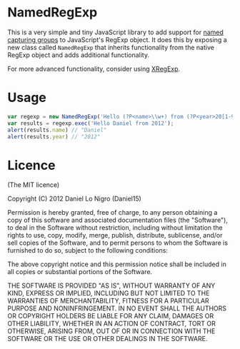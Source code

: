 NamedRegExp
===========

This is a very simple and tiny JavaScript library to add support for [named capturing groups](http://www.regular-expressions.info/named.html)
to JavaScript's RegExp object.  It does this by exposing a new class called `NamedRegExp` that 
inherits functionality from the native RegExp object and adds additional functionality.

For more advanced functionality, consider using [XRegExp](http://xregexp.com/).

Usage
=====

```javascript
var regexp = new NamedRegExp('Hello (?P<name>\\w+) from (?P<year>20[1-9][0-9])');
var results = regexp.exec('Hello Daniel from 2012');
alert(results.name) // "Daniel"
alert(results.year) // "2012"
```

Licence
=======
(The MIT licence)

Copyright (C) 2012 Daniel Lo Nigro (Daniel15)

Permission is hereby granted, free of charge, to any person obtaining a copy of
this software and associated documentation files (the "Software"), to deal in
the Software without restriction, including without limitation the rights to
use, copy, modify, merge, publish, distribute, sublicense, and/or sell copies
of the Software, and to permit persons to whom the Software is furnished to do
so, subject to the following conditions:

The above copyright notice and this permission notice shall be included in all
copies or substantial portions of the Software.

THE SOFTWARE IS PROVIDED "AS IS", WITHOUT WARRANTY OF ANY KIND, EXPRESS OR
IMPLIED, INCLUDING BUT NOT LIMITED TO THE WARRANTIES OF MERCHANTABILITY,
FITNESS FOR A PARTICULAR PURPOSE AND NONINFRINGEMENT. IN NO EVENT SHALL THE
AUTHORS OR COPYRIGHT HOLDERS BE LIABLE FOR ANY CLAIM, DAMAGES OR OTHER
LIABILITY, WHETHER IN AN ACTION OF CONTRACT, TORT OR OTHERWISE, ARISING FROM,
OUT OF OR IN CONNECTION WITH THE SOFTWARE OR THE USE OR OTHER DEALINGS IN THE
SOFTWARE.
